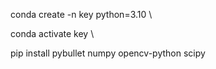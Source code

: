  conda create -n key python=3.10 \\
 
 conda activate key \\
 
 pip install pybullet numpy opencv-python scipy  

 
